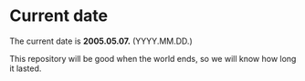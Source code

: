 # Current date

The current date is **2005.05.07.** (YYYY.MM.DD.)

This repository will be good when the world ends, so we will know how long it lasted.